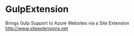 # GulpExtension
 Brings Gulp Support to Azure Websites via a Site Extension  http://www.siteextensions.net
